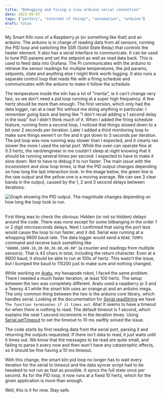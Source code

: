 ```yaml
---
title: "Debugging and fixing a slow arduino serial connection"
date: 2023-05-07
tags: ["pottery", "internet of things", "automation", "arduino"]
draft: false
---
```


My Smart Kiln runs of a Raspberry pi (or something like that) and an arduino.
The arduino is in charge of reading data from all sensors, running the PID loop
and switching the SSR (Solid State Relay) that controls the heater element. It
also has a serial interface to communicate. It can be used to tune PID params
and set the setpoint as well as read data back. This is used to feed data into
Grafana. The Pi communicates with the arduino to retrieve the sensor readings
for multiple temperatures, the pid params, setpoints, state and anything else I
might think worth logging. It also runs a separate control loop that reads
file with a firing schedule and communicates with the arduino to make it
follow the schedule.

The temperature inside the kiln has a lot of "inertia", ie it can't change very
fast, so we don't need a pid loop running at a super high frequency. A few
hertz should be more than enough. The first version, which only had the data
logger, ran at a neat 1hz without me doing anything in particular. I remember
going back and being like "I don't recall adding a 1 second delay in the loop"
but I didn't think much of it. When I added the firing schedule feature,
running from a second loop, I noticed that things slowed down to a bit over 2
seconds per iteration. Later I added a third monitoring loop to make sure
things weren't on fire and it got down to 3 seconds per iteration. The pid loop
was now running way slower than I expected, and it clearly ran slower the more
I used the serial port. While the oven can operate fine at 0.3 hertz, the
nerd/engineer in me couldn't sleep at night knowing that it should be running
several times per second. I expected to have to make it slow down. Not to have
to debug it to run faster. The main issue with the inconsistent and slow loop
times, is that the PID output changes depending on how long the last
interaction took. In the image below, the green line is the raw output and the
yellow one is a moving average. We can see 3 clear bands in the output, caused
by the 1, 2 and 3 second delays between iterations.

<div class="container-fluid">
  <div class="row">
    <div class="col">
      <img
        class="img-fluid" src="{% static 'images/smart_kiln/pid_output.png' %}"
        alt="Graph showing the PID output. The magnitude changes depending on
        how long the loop took to run."
      ></img>
    </div>
  </div>
</div>
<br>

First thing was to check the obvious: Hidden (or not so hidden) delays around
the code. There was none except for some bitbanging in the order 1 or 2 digit
microseconds delays. Next I confirmed that using the port less would cause the
loop to run faster, and it did. Serial was running at a whopping 9600 baud
rate. The data logger would send a `READ_TEMPS` command and receive back
something like `"60000,1000.10,20.00,30.00,40.00"` (a counter and readings from
multiple sensors). That is 42 chars in total, including the return character.
Even at a 9600 baud, it should be able to run at 100s of hertz. This wasn't the
issue, but I bumped the baud to 115200 just to make sure and nothing changed.

While working on [Aratu](/tags/aratu/), my hexapode robot, I faced the same
problem. There I needed a much faster iteration, at least 100 hertz. The setup
between the two was completely different. Aratu used a raspberry pi 3 and a
Teensy 4.1 while the smart kiln uses an orange pi and an arduino mega. The only
common thing between the two is the arduino core library, which handles serial.
Looking at the documentation for
[Serial.readString](https://www.arduino.cc/reference/en/language/functions/communication/serial/readstring/)
we have `The function terminates if it times out`. Aha! It seems to have a
timeout for when there is nothing to read. The default timeout is 1 second,
which explains the neat 1 second increments in the iteration times. Using
[Serial.setTimeout](https://www.arduino.cc/reference/en/language/functions/communication/serial/settimeout/)
to set the timeout to 10 ms swiftly solved the issue.

The code starts by first reading data from the serial port, parsing it and
returning the outputs requested. If there isn't data to read, it just waits
until it times out. We know that the messages to be read are quite small, and
failing to parse it every now and then won't have any catastrophic effects, so
it should be fine having a 10 ms timeout.

With this change, the smart kiln pid loop no longer has to wait every iteration
for the serial to timeout and the data syncer script had to be tweaked to not
run as fast as possible. It syncs the full state once per second. As for the
PID loop, it now runs at a fixed 10 hertz, which for the given application is
more than enough.

Well, this is it for now. Stay safe.
